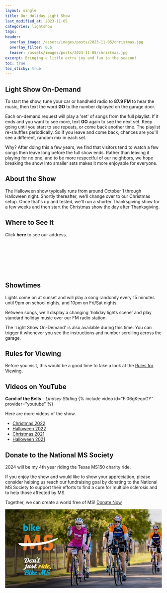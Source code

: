 ```yaml
---
layout: single
title: Our Holiday Light Show
last_modified_at: 2023-11-05
categories: lightshow
tags: 
header:
  overlay_image: /assets/images/posts/2023-11-05/christmas.jpg
  overlay_filter: 0.5
  teaser: /assets/images/posts/2023-11-05/christmas.jpg
excerpt: Bringing a little extra joy and fun to the season!
toc: true
toc_sticky: true
---
```


## Light Show On-Demand

To start the show, tune your car or handheld radio to <b>87.9 FM</b> to hear the music, then text the word <b>GO</b> to the number diplayed on the garage door.

Each on-demand request will play a 'set' of songs from the full playlist. If it ends and you want to see more, text <b>GO</b> again to see the next set. Keep going until you start to see repeats, or come back another time. The playlist re-shuffles periodically. So if you leave and come back, chances are you'll see a different, random mix in each set.

Why? After doing this a few years, we find that visitors tend to watch a few songs then leave long before the full show ends. Rather than leaving it playing for no one, and to be more respectful of our neighbors, we hope breaking the show into smaller sets makes it more enjoyable for everyone.

## About the Show

The Halloween show typically runs from around October 1 through Halloween night. Shortly thereafter, we'll change over to our Christmas setup. Once that's up and tested, we'll run a shorter Thanksgiving show for a few weeks and then start the Christmas show the day after Thanksgiving.

## Where to See It

Click <b><a onclick="document.getElementById('imgAddress').style.visibility='visible';">here</a></b> to see our address.

<img id="imgAddress" src="/assets/images/addresspic.png" style="visibility: hidden">

## Showtimes

Lights come on at sunset and will play a song randomly every 15 minutes until 9pm on school nights, and 10pm on Fri/Sat nights. 

Between songs, we'll display a changing 'holiday lights scene' and play standard holiday music over our FM radio station.

The 'Light Show On-Demand' is also available during this time. You can trigger it whenever you see the instructions and number scrolling across the garage. 

## Rules for Viewing

Before you visit, this would be a good time to take a look at the <a href="/lightshow/the_rules/">Rules for Viewing</a>.

## Videos on YouTube

**Carol of the Bells** - *Lindsey Stirling*
{% include video id="Fi06gKeqoGY" provider="youtube" %}

Here are more videos of the show.

* <a href="https://www.youtube.com/playlist?list=PLqnTwo714RLTJXZgMlEp4fxD013hJhTLK" target="_new">Christmas 2022</a>
* <a href="https://www.youtube.com/playlist?list=PLqnTwo714RLRd-xXfDDV3tVemQlGEUyas" target="_new">Halloween 2022</a>
* <a href="https://www.youtube.com/playlist?list=PLqnTwo714RLQ9gRZ7aAu5yXrWK0npVrfC" target="_new">Christmas 2021</a>
* <a href="https://www.youtube.com/playlist?list=PLqnTwo714RLSOXWu-0I_B0_j2oyKvy67Z" target="_new">Halloween 2021</a>

## Donate to the National MS Society

2024 will be my 4th year riding the Texas MS150 charity ride.

If you enjoy the show and would like to show your appreciation, please consider helping us reach our fundraising goal by donating to the National MS Society to support their efforts to find a cure for multiple sclerosis and to help those affected by MS. 

Together, we can create a world free of MS! [Donate Now](https://mssociety.donordrive.com/participant/chadgoode2024)

![National MS Society - BikeMS](/assets/images/splash/social_awareness_dont-just-ride-2.jpg)